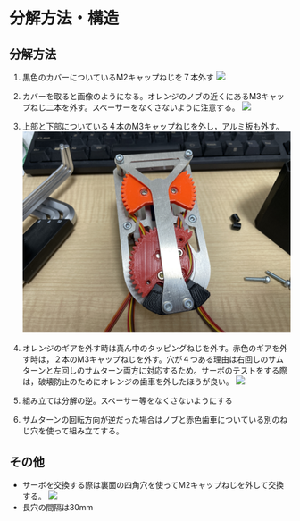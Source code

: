 # 分解方法・構造
## 分解方法
1. 黒色のカバーについているM2キャップねじを７本外す
![](./images/IMG_4048.JPG)

1. カバーを取ると画像のようになる。オレンジのノブの近くにあるM3キャップねじ二本を外す。スペーサーをなくさないように注意する。
![](./images/IMG_4049.JPG)

1. 上部と下部についている４本のM3キャップねじを外し，アルミ板も外す。
![](./images/IMG_4050.JPG)

1. オレンジのギアを外す時は真ん中のタッピングねじを外す。赤色のギアを外す時は，２本のM3キャップねじを外す。穴が４つある理由は右回しのサムターンと左回しのサムターン両方に対応するため。サーボのテストをする際は，破壊防止のためにオレンジの歯車を外したほうが良い。
![](./images/IMG_4051.JPG)

1. 組み立ては分解の逆。スペーサー等をなくさないようにする
2. サムターンの回転方向が逆だった場合はノブと赤色歯車についている別のねじ穴を使って組み立てする。

## その他
- サーボを交換する際は裏面の四角穴を使ってM2キャップねじを外して交換する。
![](./images/IMG_4052.JPG)
- 長穴の間隔は30mm